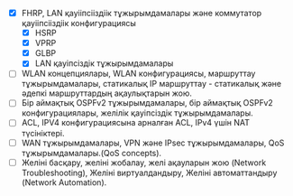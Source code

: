 -  [x] FHRP, LAN қауііпсііздіік тұжырымдамалары және коммутатор қауііпсііздіік конфигурациясы
	- [x] HSRP
	- [x] VPRP
	- [x] GLBP
	- [x] LAN қауіпсіздік тұжырымдамалары
-  [ ] WLAN концепциялары, WLAN конфигурациясы, маршруттау тұжырымдамалары, статикалық IP маршруттау - статикалық және әдепкі маршруттардың ақаулықтарын жою.
-  [ ] Бір аймақтық OSPFv2 тұжырымдамалары, бір аймақтық OSPFv2 конфигурациялары, желілік қауіпсіздік тұжырымдамалары.
-  [ ] ACL, IPV4 конфигурациясына арналған ACL, IPv4 үшін NAT түсініктері.
-  [ ] WAN тұжырымдамалары, VPN және IPsec тұжырымдамалары, QoS тұжырымдамалары.(QoS concepts).
-  [ ] Желіні басқару, желіні жобалау, желі ақауларын жою (Network Troubleshooting), Желіні виртуалдандыру, Желіні автоматтандыру (Network Automation).